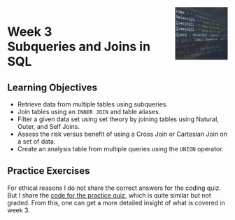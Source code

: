 <a href="../">
  <img src="/img/SQL_for_Data_Science_logo.avif" width="120" align="right">
</a>

# Week 3 <br> Subqueries and Joins in SQL

## Learning Objectives
- Retrieve data from multiple tables using subqueries.
- Join tables using an `INNER JOIN` and table aliases.
- Filter a given data set using set theory by joining tables using Natural, Outer, and Self Joins.
- Assess the risk versus benefit of using a Cross Join or Cartesian Join on a set of data.
- Create an analysis table from multiple queries using the `UNION` operator.

## Practice Exercises

For ethical reasons I do not share the correct answers for the coding quiz. But I share the [code for the practice quiz](./exercise.sql), which is quite similar but not graded. From this, one can get a more detailed insight of what is covered in week 3. 
